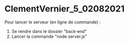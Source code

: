 # ClementVernier_5_02082021

Pour lancer le serveur (en ligne de commande) :
1) Se rendre dans le dossier "back-end"
2) Lancer la commande "node server.js"
